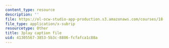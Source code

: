 ```yaml
---
content_type: resource
description: ''
file: https://ol-ocw-studio-app-production.s3.amazonaws.com/courses/18-085-computational-science-and-engineering-i-fall-2008/4130556738535b3c8886fcfafca1c88a_StnOg-q2tS8.vtt
file_type: application/x-subrip
resourcetype: Other
title: 3play caption file
uid: 41305567-3853-5b3c-8886-fcfafca1c88a
---
```

